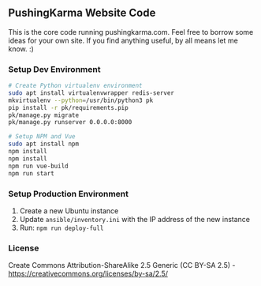 ## PushingKarma Website Code
This is the core code running pushingkarma.com.  Feel free to borrow
some ideas for your own site.  If you find anything useful, by all
means let me know. :)

### Setup Dev Environment
```bash
# Create Python virtualenv environment
sudo apt install virtualenvwrapper redis-server
mkvirtualenv --python=/usr/bin/python3 pk
pip install -r pk/requirements.pip
pk/manage.py migrate
pk/manage.py runserver 0.0.0.0:8000

# Setup NPM and Vue
sudo apt install npm
npm install
npm install 
npm run vue-build
npm run start
```

### Setup Production Environment
1. Create a new Ubuntu instance
2. Update `ansible/inventory.ini` with the IP address of the new instance
3. Run: `npm run deploy-full`

### License
Create Commons Attribution-ShareAlike 2.5 Generic (CC BY-SA 2.5) - 
https://creativecommons.org/licenses/by-sa/2.5/
